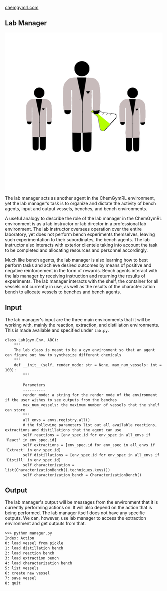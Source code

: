 [chemgymrl.com](https://chemgymrl.com/)

## Lab Manager

<span style="display:block;text-align:center">![Lab Manager](tutorial_figures/lab_manager.png)

The lab manager acts as another agent in the ChemGymRL environment, yet the lab manager’s task is to organize and dictate the activity of bench agents, input and output vessels, benches, and bench environments.
 

A useful analogy to describe the role of the lab manager in the ChemGymRL environment is as a lab instructor or lab director in a professional lab environment. The lab instructor oversees operation over the entire laboratory, yet does not perform bench experiments themselves, leaving such experimentation to their subordinates, the bench agents. The lab instructor also interacts with exterior clientele taking into account the task to be completed and allocating resources and personnel accordingly.
 

Much like bench agents, the lab manager is also learning how to best perform tasks and achieve desired outcomes by means of positive and negative reinforcement in the form of rewards. Bench agents interact with the lab manager by receiving instruction and returning the results of experiments. The lab manager interacts with the shelf, the container for all vessels not currently in use, as well as the results of the characterization bench to allocate vessels to benches and bench agents.

## Input

The lab manager's input are the three main environments that it will be working with, mainly the reaction, extraction,
and distillation environments. This is made available and specified under `lab.py`.

```
class Lab(gym.Env, ABC):
    """
    The lab class is meant to be a gym environment so that an agent can figure out how to synthesize different chemicals
    """
    def __init__(self, render_mode: str = None, max_num_vessels: int = 100):
        """

        Parameters
        ----------
        render_mode: a string for the render mode of the environment if the user wishes to see outputs from the benches
        max_num_vessels: the maximum number of vessels that the shelf can store
        """
        all_envs = envs.registry.all()
        # the following parameters list out all available reactions, extractions and distillations that the agent can use
        self.reactions = [env_spec.id for env_spec in all_envs if 'React' in env_spec.id]
        self.extractions = [env_spec.id for env_spec in all_envs if 'Extract' in env_spec.id]
        self.distillations = [env_spec.id for env_spec in all_envs if 'Distill' in env_spec.id]
        self.characterization = list(CharacterizationBench().techniques.keys())
        self.characterization_bench = CharacterizationBench()
```

## Output

The lab manager's output will be messages from the environment that it is currently performing actions on. It will also 
depend on the action that is being performed. The lab manager itself does not have any specific outputs. We can, 
however, use lab manager to access the extraction environment and get outputs from that.

```
>>> python manager.py
Index: Action
0: load vessel from pickle
1: load distillation bench
2: load reaction bench
3: load extraction bench
4: load characterization bench
5: list vessels
6: create new vessel
7: save vessel
8: quit
```
